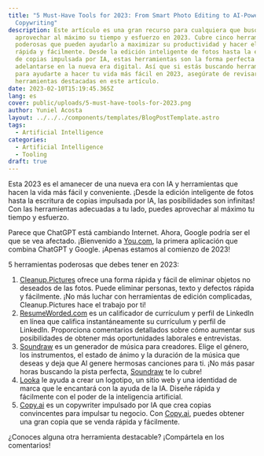 ```yaml
---
title: "5 Must-Have Tools for 2023: From Smart Photo Editing to AI-Powered
  Copywriting"
description: Este artículo es una gran recurso para cualquiera que busque
  aprovechar al máximo su tiempo y esfuerzo en 2023. Cubre cinco herramientas
  poderosas que pueden ayudarlo a maximizar su productividad y hacer el trabajo
  rápida y fácilmente. Desde la edición inteligente de fotos hasta la escritura
  de copias impulsada por IA, estas herramientas son la forma perfecta de
  adelantarse en la nueva era digital. Así que si estás buscando herramientas
  para ayudarte a hacer tu vida más fácil en 2023, asegúrate de revisar las 5
  herramientas destacadas en este artículo.
date: 2023-02-10T15:19:45.365Z
lang: es
cover: public/uploads/5-must-have-tools-for-2023.png
author: Yuniel Acosta
layout: ../../../components/templates/BlogPostTemplate.astro
tags:
  - Artificial Intelligence
categories:
  - Artificial Intelligence
  - Tooling
draft: true
---
```

Esta 2023 es el amanecer de una nueva era con IA y herramientas que hacen la vida más fácil y conveniente. ¡Desde la edición inteligente de fotos hasta la escritura de copias impulsada por IA, las posibilidades son infinitas! Con las herramientas adecuadas a tu lado, puedes aprovechar al máximo tu tiempo y esfuerzo.

Parece que ChatGPT está cambiando Internet. Ahora, Google podría ser el que se vea afectado. ¡Bienvenido a [You.com](http://you.com/), la primera aplicación que combina ChatGPT y Google. ¡Apenas estamos al comienzo de 2023!

5 herramientas poderosas que debes tener en 2023:

1. [Cleanup.Pictures](https://cleanup.pictures/) ofrece una forma rápida y fácil de eliminar objetos no deseados de las fotos. Puede eliminar personas, texto y defectos rápida y fácilmente. ¡No más luchar con herramientas de edición complicadas, Cleanup.Pictures hace el trabajo por ti!
2. [ResumeWorded.com](http://resumeworded.com/) es un calificador de currículum y perfil de LinkedIn en línea que califica instantáneamente su currículum y perfil de LinkedIn. Proporciona comentarios detallados sobre cómo aumentar sus posibilidades de obtener más oportunidades laborales e entrevistas.
3. [Soundraw](https://soundraw.io/) es un generador de música para creadores. Elige el género, los instrumentos, el estado de ánimo y la duración de la música que deseas y deja que Al genere hermosas canciones para ti. ¡No más pasar horas buscando la pista perfecta, [Soundraw](https://soundraw.io/) te lo cubre!
4. [Looka](http://www.looka.com/) le ayuda a crear un logotipo, un sitio web y una identidad de marca que le encantará con la ayuda de la IA. Diseñe rápida y fácilmente con el poder de la inteligencia artificial.
5. [Copy.ai](http://copy.ai/) es un copywriter impulsado por IA que crea copias convincentes para impulsar tu negocio. Con [Copy.ai](http://copy.ai/), puedes obtener una gran copia que se venda rápida y fácilmente.

¿Conoces alguna otra herramienta destacable? ¡Compártela en los comentarios!
